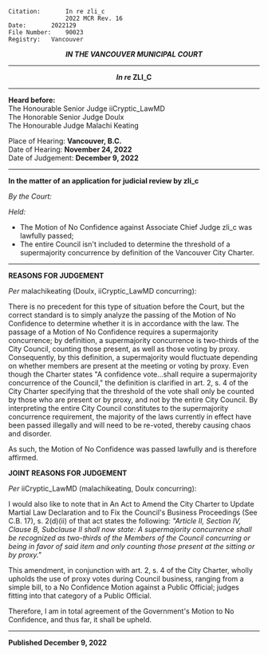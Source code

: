 	Citation:       In re zli_c
                	2022 MCR Rev. 16
	Date:		2022129
	File Number:	90023
	Registry:	Vancouver

<p align="center"><b><i>
				IN THE VANCOUVER MUNICIPAL COURT
</b></i>

---

<p align="center">  <i>   <b>  In re </i>ZLI_C	  </b>

---
	
**Heard before:**
<br> The Honourable Senior Judge iiCryptic_LawMD
<br> The Honorable Senior Judge Doulx
<br> The Honourable Judge Malachi Keating

Place of Hearing: **Vancouver, B.C.**
<br>				Date of Hearing: **November 24, 2022**
<br>				Date of Judgement: **December 9, 2022**

---

  **In the matter of an application for judicial review by zli_c**
  
*By the Court:*
  
*Held:*
  
- The Motion of No Confidence against Associate Chief Judge zli_c was lawfully passed;
- The entire Council isn't included to determine the threshold of a supermajority concurrence by definition of the Vancouver City Charter. 
  
---
  
  **REASONS FOR JUDGEMENT**
  
  *Per* malachikeating (Doulx, iiCryptic_LawMD concurring):
  
There is no precedent for this type of situation before the Court, but the correct standard is to simply analyze the passing of the Motion of No Confidence to determine whether it is in accordance with the law. The passage of a Motion of No Confidence requires a supermajority concurrence; by definition, a supermajority concurrence is two-thirds of the City Council, counting those present, as well as those voting by proxy. Consequently, by this definition, a supermajority would fluctuate depending on whether members are present at the meeting or voting by proxy. Even though the Charter states "A confidence vote...shall require a supermajority concurrence of the Council," the definition is clarified in art. 2, s. 4 of the City Charter specifying that the threshold of the vote shall only be counted by those who are present or by proxy, and not by the entire City Council. By interpreting the entire City Council constitutes to the supermajority concurrence requirement, the majority of the laws currently in effect have been passed illegally and will need to be re-voted, thereby causing chaos and disorder.

As such, the Motion of No Confidence was passed lawfully and is therefore affirmed. 
	
**JOINT REASONS FOR JUDGEMENT**
	
*Per* iiCryptic_LawMD (malachikeating, Doulx concurring):

I would also like to note that in An Act to Amend the City Charter to Update Martial Law Declaration and to Fix the Council's Business Proceedings (See C.B. 17), s. 2(d)(ii) of that act states the following: *"Article II, Section IV, Clause B, Subclause II shall now state: A supermajority concurrence shall be recognized as two-thirds of the Members of the Council concurring or being in favor of said item and only counting those present at the sitting or by proxy."*

This amendment, in conjunction with art. 2, s. 4 of the City Charter, wholly upholds the use of proxy votes during Council business, ranging from a simple bill, to a No Confidence Motion against a Public Official; judges fitting into that category of a Public Official. 

Therefore, I am in total agreement of the Government's Motion to No Confidence, and thus far, it shall be upheld. 
   
---
  
  **Published December 9, 2022**
